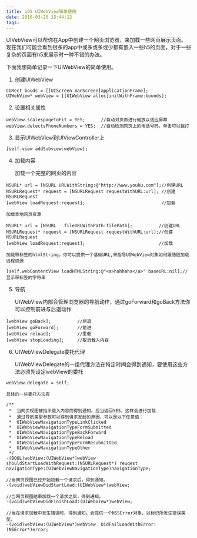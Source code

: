 ```yaml
---
title: iOS UIWebView简单使用
date: 2016-03-26 15:44:12
tags:
---
```


UIVebView可以帮你在App中创建一个网页浏览器，来加载一些网页展示页面。现在我们可能会看到很多的app中或多或多或少都有嵌入一些h5的页面，对于一些复杂的页面有h5来展示时一种不错的办法。

下面我想简单记录一下UIWebView的简单使用。

1. 创建UIWebView
```
CGRect bouds = [[UIScreen manScreen]applicationFrame];  
UIWebView* webView = [[UIWebView alloc]initWithFrame:bounds]; 
```
2. 设置相关属性
```
webView.scalespageToFit = YES;	    //自动对页面进行缩放以适应屏幕  
webView.detectsPhoneNumbers = YES;  //自动检测网页上的电话号码，单击可以拨打 
```

<!-- more -->

3. 显示UIWebView到UIViewController上
```
[self.view addSubview:webView];
```
4. 加载内容

    加载一个完整的网页的内容
```
NSURL* url = [NSURL URLWithString:@"http://www.youku.com"];//创建URL  
NSURLRequest* request = [NSURLRequest requestWithURL:url]; //创建NSURLRequest  
[webView loadRequest:request];                             //加载  
```
    加载本地网页资源
```
NSURL* url = [NSURL   fileURLWithPath:filePath];          //创建URL  
NSURLRequest* request = [NSURLRequest requestWithURL:url];//创建NSURLRequest  
[webView loadRequest:request];                            //加载  
```
    加载带标签的htmlString，你可以提供一个基础URL,来指导UIWebView对象如何跟随链加载远程资源
```
[self.webContentView loadHTMLString:@"<a>hahhaha</a>" baseURL:nil];//显示带标签的字符串
```
5. 导航

    UIWebView内部会管理浏览器的导航动作，通过goForward和goBack方法你可以控制前进与后退动作
```
[webView goBack];          //后退
[webView goForward];       //前进
[webView reload];          //重载  
[webView stopLoading];     //取消载入内容
```
6. UIWebViewDelegate委托代理

    UIWebViewDelegate的一组代理方法在特定时间会得到通知，要使用这些方法必须先设定webView的委托
```
webView.delegate = self;
```
    具体的一些委托方法有
```
/**
 *  当网页视图被指示载入内容而得到通知。应当返回YES，这样会进行加载
 *  通过导航类型参数可以得到请求发起的原因，可以是以下任意值：
 *  UIWebViewNavigationTypeLinkClicked
 *  UIWebViewNavigationTypeFormSubmitted
 *  UIWebViewNavigationTypeBackForward
 *  UIWebViewNavigationTypeReload
 *  UIWebViewNavigationTypeFormResubmitted
 *  UIWebViewNavigationTypeOther
 */
-(BOOL)webView:(UIWebView*)webView 
shouldStartLoadWithRequest:(NSURLRequest*) reuqest 
navigationType:(UIWebViewNavigationType)navigationType;  

//当网页视图已经开始加载一个请求后，得到通知。
-(void)webViewDidStartLoad:(UIWebView*)webView;

//当网页视图结束加载一个请求之后，得到通知。 
-(void)webViewDidFinishLoad:(UIWebView*)webView;

//当在请求加载中发生错误时，得到通知。会提供一个NSSError对象，以标识所发生错误类型。
-(void)webView:(UIWebView*)webView  DidFailLoadWithError:(NSError*)error;  

```